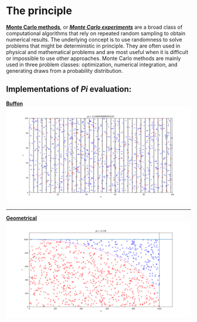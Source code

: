 # The principle
[**Monte Carlo methods**](https://en.wikipedia.org/wiki/Monte_Carlo_method), or [***Monte Carlo experiments***](https://en.wikipedia.org/wiki/Monte_Carlo_method) are a broad class of computational algorithms that rely on repeated random sampling to obtain numerical results. The underlying concept is to use randomness to solve problems that might be deterministic in principle. They are often used in physical and mathematical problems and are most useful when it is difficult or impossible to use other approaches. Monte Carlo methods are mainly used in three problem classes: optimization, numerical integration, and generating draws from a probability distribution.

Implementations of ***Pi*** evaluation: 
---
[**Buffon**](https://ru.wikipedia.org/wiki/Задача_Бюффона_о_бросании_иглы)
![geometrical](pics/Buffon.png)

---
[**Geometrical**](https://habr.com/ru/post/128454/)
![Buffon's](pics/Geometrical.png)
